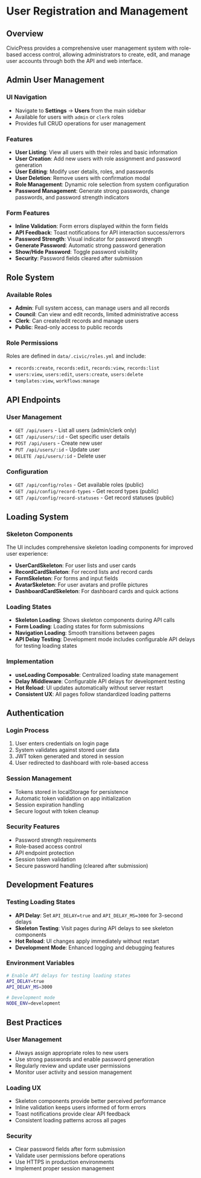 # User Registration and Management

## Overview

CivicPress provides a comprehensive user management system with role-based
access control, allowing administrators to create, edit, and manage user
accounts through both the API and web interface.

## Admin User Management

### UI Navigation

- Navigate to **Settings** → **Users** from the main sidebar
- Available for users with `admin` or `clerk` roles
- Provides full CRUD operations for user management

### Features

- **User Listing**: View all users with their roles and basic information
- **User Creation**: Add new users with role assignment and password generation
- **User Editing**: Modify user details, roles, and passwords
- **User Deletion**: Remove users with confirmation modal
- **Role Management**: Dynamic role selection from system configuration
- **Password Management**: Generate strong passwords, change passwords, and
  password strength indicators

### Form Features

- **Inline Validation**: Form errors displayed within the form fields
- **API Feedback**: Toast notifications for API interaction success/errors
- **Password Strength**: Visual indicator for password strength
- **Generate Password**: Automatic strong password generation
- **Show/Hide Password**: Toggle password visibility
- **Security**: Password fields cleared after submission

## Role System

### Available Roles

- **Admin**: Full system access, can manage users and all records
- **Council**: Can view and edit records, limited administrative access
- **Clerk**: Can create/edit records and manage users
- **Public**: Read-only access to public records

### Role Permissions

Roles are defined in `data/.civic/roles.yml` and include:

- `records:create`, `records:edit`, `records:view`, `records:list`
- `users:view`, `users:edit`, `users:create`, `users:delete`
- `templates:view`, `workflows:manage`

## API Endpoints

### User Management

- `GET /api/users` - List all users (admin/clerk only)
- `GET /api/users/:id` - Get specific user details
- `POST /api/users` - Create new user
- `PUT /api/users/:id` - Update user
- `DELETE /api/users/:id` - Delete user

### Configuration

- `GET /api/config/roles` - Get available roles (public)
- `GET /api/config/record-types` - Get record types (public)
- `GET /api/config/record-statuses` - Get record statuses (public)

## Loading System

### Skeleton Components

The UI includes comprehensive skeleton loading components for improved user
experience:

- **UserCardSkeleton**: For user lists and user cards
- **RecordCardSkeleton**: For record lists and record cards
- **FormSkeleton**: For forms and input fields
- **AvatarSkeleton**: For user avatars and profile pictures
- **DashboardCardSkeleton**: For dashboard cards and quick actions

### Loading States

- **Skeleton Loading**: Shows skeleton components during API calls
- **Form Loading**: Loading states for form submissions
- **Navigation Loading**: Smooth transitions between pages
- **API Delay Testing**: Development mode includes configurable API delays for
  testing loading states

### Implementation

- **useLoading Composable**: Centralized loading state management
- **Delay Middleware**: Configurable API delays for development testing
- **Hot Reload**: UI updates automatically without server restart
- **Consistent UX**: All pages follow standardized loading patterns

## Authentication

### Login Process

1. User enters credentials on login page
2. System validates against stored user data
3. JWT token generated and stored in session
4. User redirected to dashboard with role-based access

### Session Management

- Tokens stored in localStorage for persistence
- Automatic token validation on app initialization
- Session expiration handling
- Secure logout with token cleanup

### Security Features

- Password strength requirements
- Role-based access control
- API endpoint protection
- Session token validation
- Secure password handling (cleared after submission)

## Development Features

### Testing Loading States

- **API Delay**: Set `API_DELAY=true` and `API_DELAY_MS=3000` for 3-second
  delays
- **Skeleton Testing**: Visit pages during API delays to see skeleton components
- **Hot Reload**: UI changes apply immediately without restart
- **Development Mode**: Enhanced logging and debugging features

### Environment Variables

```bash
# Enable API delays for testing loading states
API_DELAY=true
API_DELAY_MS=3000

# Development mode
NODE_ENV=development
```

## Best Practices

### User Management

- Always assign appropriate roles to new users
- Use strong passwords and enable password generation
- Regularly review and update user permissions
- Monitor user activity and session management

### Loading UX

- Skeleton components provide better perceived performance
- Inline validation keeps users informed of form errors
- Toast notifications provide clear API feedback
- Consistent loading patterns across all pages

### Security

- Clear password fields after form submission
- Validate user permissions before operations
- Use HTTPS in production environments
- Implement proper session management
